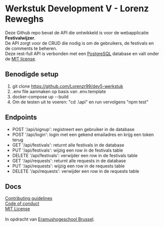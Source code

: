 # Werkstuk Development V - Lorenz Reweghs
Deze Github repo bevat de API die ontwikkeld is voor de webapplicatie **Festivalwijzer**.<br>
De API zorgt voor de CRUD die nodig is om de gebruikers, de festivals en de comments te beheren.<br>
Deze rest-full API is verbonden met een [PostgreSQL](https://www.postgresql.org/) database en valt onder de [MIT license](https://opensource.org/licenses/MIT).

## Benodigde setup
1. git clone https://github.com/Lorenzr99/dev5-werkstuk
2. .env file aanmaken op basis van .env.template
3. docker-compose up --build
4. Om de testen uit te voeren: "cd .\api\" en run vervolgens "npm test"

## Endpoints
- POST '/api/signup': registreert een gebruiker in de database
- POST '/api/login': login met een gekend emailadres en krijg een token terug
- GET '/api/festivals': returnt alle festivals in de database
- PUT '/api/festivals': wijzig een row in de festivals table
- DELETE '/api/festivals': verwijder een row in de festivals table
- GET '/api/requests': returnt alle requests in de database
- PUT '/api/requests': wijzig een row in de requests table
- DELETE '/api/requests': verwijder een row in de requests table

## Docs
[Contributing guidelines](./CONTRIBUTING.md)<br>
[Code of conduct](./CODE_OF_CONDUCT.md)<br>
[MIT License](./LICENSE)<br>
<br>
In opdracht van [Eramushogeschool Brussel](https://www.erasmushogeschool.be/nl).